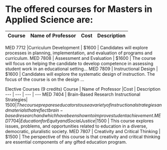 
# The offered courses  for Masters in Applied Science are:

Course | Name of Professor |Cost | Description
---    | ---               | --- | ---

MED 7712 |Curriculum Development | $1600 | Candidates will explore processes in planning, implementation, and evaluation of programs and curriculum. 
MED 7808 | Assessment and Evaluation | $1600 | The course will focus on helping the candidate to develop competence in assessing student work in an educational setting...
MED 7809 | Instructional Design | $1600 | Candidates will explore the systematic design of instruction. The focus of the course is on the design ...


Elective Courses (9 credits)
Course | Name of Professor |Cost | Description
---    | ---               | --- | ---
MED 7404 | Brain-Based Research Instructional Strategies| $1500 | The course prepares educators to use a variety of instructional strategies and materials that reflect brain-based research and which have been shown to improve student achievement.
MED 7704 | Education for Equity and Social Justice|$1500 | This course explores issues, problems, and opportunities related to education in a diverse, democratic, pluralistic society.
MED 7807 | Creativity and Critical Thinking | $1500 | The perspective of this course is that creativity and critical thinking are essential components of any gifted education program.
